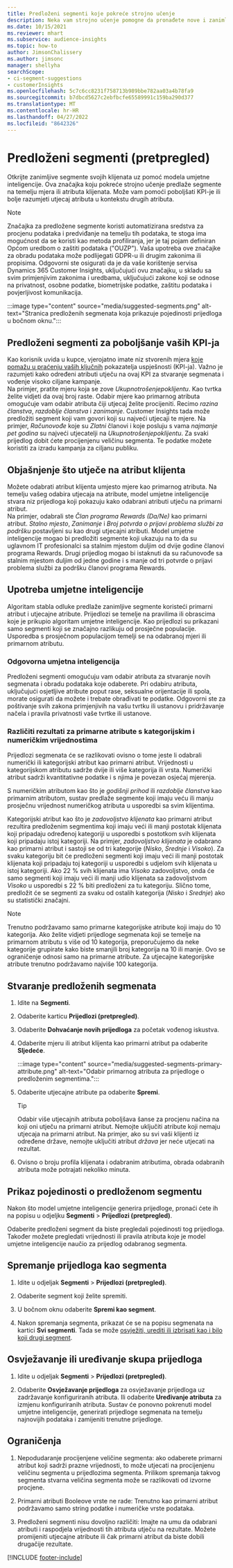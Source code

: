 ```yaml
---
title: Predloženi segmenti koje pokreće strojno učenje
description: Neka vam strojno učenje pomogne da pronađete nove i zanimljive segmente na temelju atributa klijenata.
ms.date: 10/15/2021
ms.reviewer: mhart
ms.subservice: audience-insights
ms.topic: how-to
author: JimsonChalissery
ms.author: jimsonc
manager: shellyha
searchScope:
- ci-segment-suggestions
- customerInsights
ms.openlocfilehash: 5c7c6cc8231f758713b989bbe782aa03a4b78fa9
ms.sourcegitcommit: b7dbcd5627c2ebfbcfe65589991c159ba290d377
ms.translationtype: MT
ms.contentlocale: hr-HR
ms.lasthandoff: 04/27/2022
ms.locfileid: "8642326"
---
```

# <a name="suggested-segments-preview"></a>Predloženi segmenti (pretpregled)

Otkrijte zanimljive segmente svojih klijenata uz pomoć modela umjetne inteligencije. Ova značajka koju pokreće strojno učenje predlaže segmente na temelju mjera ili atributa klijenata. Može vam pomoći poboljšati KPI-je ili bolje razumjeti utjecaj atributa u kontekstu drugih atributa. 

> [!NOTE]
> Značajka za predložene segmente koristi automatizirana sredstva za procjenu podataka i predviđanje na temelju tih podataka, te stoga ima mogućnost da se koristi kao metoda profiliranja, jer je taj pojam definiran Općom uredbom o zaštiti podataka ("OUZP"). Vaša upotreba ove značajke za obradu podataka može podlijegati GDPR-u ili drugim zakonima ili propisima. Odgovorni ste osigurati da je da vaše korištenje servisa Dynamics 365 Customer Insights, uključujući ovu značajku, u skladu sa svim primjenjivim zakonima i uredbama, uključujući zakone koji se odnose na privatnost, osobne podatke, biometrijske podatke, zaštitu podataka i povjerljivost komunikacija.

:::image type="content" source="media/suggested-segments.png" alt-text="Stranica predloženih segmenata koja prikazuje pojedinosti prijedloga u bočnom oknu.":::

## <a name="suggested-segments-to-improve-your-kpis"></a>Predloženi segmenti za poboljšanje vaših KPI-ja

Kao korisnik uvida u kupce, vjerojatno imate niz stvorenih mjera [koje pomažu u praćenju vaših ključnih](measures.md) pokazatelja uspješnosti (KPI-ja). Važno je razumjeti kako određeni atributi utječu na ovaj KPI za stvaranje segmenata i vođenje visoko ciljane kampanje.   
Na primjer, pratite mjeru koja se zove *Ukupnotrošenjepoklijentu*. Kao tvrtka želite vidjeti da ovaj broj raste. Odabir mjere kao primarnog atributa omogućuje vam odabir atributa čiji utjecaj želite procijeniti. Recimo *razina članstva*, *razdoblje članstva* i *zanimanje*. Customer Insights tada može predložiti segment koji vam govori koji su najveći utjecaji te mjere. Na primjer, *Računovođe* koje su *Zlatni* članovi i koje posluju s vama *najmanje pet godina* su najveći utjecatelji na *Ukupnotrošenjepoklijentu*. Za svaki prijedlog dobit ćete procijenjenu veličinu segmenta. Te podatke možete koristiti za izradu kampanja za ciljanu publiku.

## <a name="understand-what-influences-a-customer-attribute"></a>Objašnjenje što utječe na atribut klijenta

Možete odabrati atribut klijenta umjesto mjere kao primarnog atributa. Na temelju vašeg odabira utjecaja na atribute, model umjetne inteligencije stvara niz prijedloga koji pokazuju kako odabrani atributi utječu na primarni atribut.   
Na primjer, odabrali ste *Član programa Rewards (Da/Ne)* kao primarni atribut. *Stalno mjesto*, *Zanimanje* i *Broj potvrda o prijavi problema službi za podršku* postavljeni su kao drugi utjecajni atributi. Model umjetne inteligencije mogao bi predložiti segmente koji ukazuju na to da su uglavnom IT profesionalci sa stalnim mjestom duljim od dvije godine članovi programa Rewards. Drugi prijedlog mogao bi istaknuti da su računovođe sa stalnim mjestom duljim od jedne godine i s manje od tri potvrde o prijavi problema službi za podršku članovi programa Rewards. 

## <a name="artificial-intelligence-usage"></a>Upotreba umjetne inteligencije

Algoritam stabla odluke predlaže zanimljive segmente koristeći primarni atribut i utjecajne atribute. Prijedlozi se temelje na pravilima ili obrascima koje je prikupio algoritam umjetne inteligencije. Kao prijedlozi su prikazani samo segmenti koji se značajno razlikuju od prosječne populacije. Usporedba s prosječnom populacijom temelji se na odabranoj mjeri ili primarnom atributu.

### <a name="responsible-ai"></a>Odgovorna umjetna inteligencija

Predloženi segmenti omogućuju vam odabir atributa za stvaranje novih segmenata i obradu podataka koje odaberete. Pri odabiru atributa, uključujući osjetljive atribute poput rase, seksualne orijentacije ili spola, morate osigurati da možete i trebate obrađivati te podatke. Odgovorni ste za poštivanje svih zakona primjenjivih na vašu tvrtku ili ustanovu i pridržavanje načela i pravila privatnosti vaše tvrtke ili ustanove.

### <a name="different-results-for-primary-attributes-with-categorical-and-numeric-values"></a>Različiti rezultati za primarne atribute s kategorijskim i numeričkim vrijednostima

Prijedlozi segmenata će se razlikovati ovisno o tome jeste li odabrali numerički ili kategorijski atribut kao primarni atribut. Vrijednosti u kategorijskom atributu sadrže dvije ili više kategorija ili vrsta. Numerički atribut sadrži kvantitativne podatke i s njima je povezan osjećaj mjerenja.

S numeričkim atributom kao što je *godišnji prihod* ili *razdoblje članstva* kao primarnim atributom, sustav predlaže segmente koji imaju veću ili manju prosječnu vrijednost numeričkog atributa u usporedbi sa svim klijentima.

Kategorijski atribut kao što je *zadovoljstvo klijenata* kao primarni atribut rezultira predloženim segmentima koji imaju veći ili manji postotak klijenata koji pripadaju određenoj kategoriji u usporedbi s postotkom svih klijenata koji pripadaju istoj kategoriji. Na primjer, *zadovoljstvo klijenata* je odabrano kao primarni atribut i sastoji se od tri kategorije (*Nisko*, *Srednje* i *Visoko*). Za svaku kategoriju bit će predloženi segmenti koji imaju veći ili manji postotak klijenata koji pripadaju toj kategoriji u usporedbi s udjelom svih klijenata u istoj kategoriji. Ako 22 % svih klijenata ima *Visoko* zadovoljstvo, onda će samo segmenti koji imaju veći ili manji udio klijenata sa zadovoljstvom *Visoko* u usporedbi s 22 % biti predloženi za tu kategoriju. Slično tome, predložit će se segmenti za svaku od ostalih kategorija (*Nisko* i *Srednje*) ako su statistički značajni.

> [!NOTE]
> Trenutno podržavamo samo primarne kategorijske atribute koji imaju do 10 kategorija. Ako želite vidjeti prijedloge segmenata koji se temelje na primarnom atributu s više od 10 kategorija, preporučujemo da neke kategorije grupirate kako biste smanjili broj kategorija na 10 ili manje. Ovo se ograničenje odnosi samo na primarne atribute. Za utjecajne kategorijske atribute trenutno podržavamo najviše 100 kategorija.

## <a name="generate-suggested-segments"></a>Stvaranje predloženih segmenata

1. Idite na **Segmenti**.

1. Odaberite karticu **Prijedlozi (pretpregled)**.

1. Odaberite **Dohvaćanje novih prijedloga** za početak vođenog iskustva.

1. Odaberite mjeru ili atribut klijenta kao primarni atribut pa odaberite **Sljedeće**.

   :::image type="content" source="media/suggested-segments-primary-attribute.png" alt-text="Odabir primarnog atributa za prijedloge o predloženim segmentima.":::

1. Odaberite utjecajne atribute pa odaberite **Spremi**.
   
   > [!TIP]
   > Odabir više utjecajnih atributa poboljšava šanse za procjenu načina na koji oni utječu na primarni atribut. Nemojte uključiti atribute koji nemaju utjecaja na primarni atribut. Na primjer, ako su svi vaši klijenti iz određene države, nemojte uključiti atribut *država* jer neće utjecati na rezultat.

1. Ovisno o broju profila klijenata i odabranim atributima, obrada odabranih atributa može potrajati nekoliko minuta. 

## <a name="view-details-of-a-suggested-segment"></a>Prikaz pojedinosti o predloženom segmentu

Nakon što model umjetne inteligencije generira prijedloge, pronaći ćete ih na popisu u odjeljku **Segmenti** > **Prijedlozi (pretpregled)**.
 
Odaberite predloženi segment da biste pregledali pojedinosti tog prijedloga. Također možete pregledati vrijednosti ili pravila atributa koje je model umjetne inteligencije naučio za prijedlog odabranog segmenta.

## <a name="save-a-suggestion-as-a-segment"></a>Spremanje prijedloga kao segmenta

1. Idite u odjeljak **Segmenti** > **Prijedlozi (pretpregled)**.

1. Odaberite segment koji želite spremiti. 

1. U bočnom oknu odaberite **Spremi kao segment**. 

1. Nakon spremanja segmenta, prikazat će se na popisu segmenata na kartici **Svi segmenti**. Tada se može [osvježiti, urediti ili izbrisati kao i bilo koji drugi segment](segments.md).

## <a name="refresh-or-edit-a-set-of-suggestions"></a>Osvježavanje ili uređivanje skupa prijedloga

1. Idite u odjeljak **Segmenti** > **Prijedlozi (pretpregled)**.

1. Odaberite **Osvježavanje prijedloga** za osvježavanje prijedloga uz zadržavanje konfiguriranih atributa. Ili odaberite **Uređivanje atributa** za izmjenu konfiguriranih atributa. Sustav će ponovno pokrenuti model umjetne inteligencije, generirati prijedloge segmenata na temelju najnovijih podataka i zamijeniti trenutne prijedloge.

## <a name="limitations"></a>Ograničenja

1. Nepodudaranje procijenjene veličine segmenta: ako odaberete primarni atribut koji sadrži prazne vrijednosti, to može utjecati na procijenjenu veličinu segmenta u prijedlozima segmenta. Prilikom spremanja takvog segmenta stvarna veličina segmenta može se razlikovati od izvorne procjene.
 
2. Primarni atributi Booleove vrste ne rade: Trenutno kao primarni atribut podržavamo samo string podatke i numeričke vrste podataka.

3. Predloženi segmenti nisu dovoljno različiti: Imajte na umu da odabrani atributi i raspodjela vrijednosti tih atributa utječu na rezultate. Možete promijeniti utjecajne atribute ili čak primarni atribut da biste dobili drugačije rezultate.



[!INCLUDE [footer-include](includes/footer-banner.md)]
